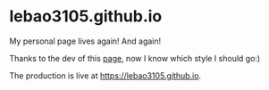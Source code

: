 # lebao3105.github.io
My personal page lives again! And again!

Thanks to the dev of this [page](https://wp-store.neocities.org/xaps), now I know which style I should go:)

The production is live at https://lebao3105.github.io.